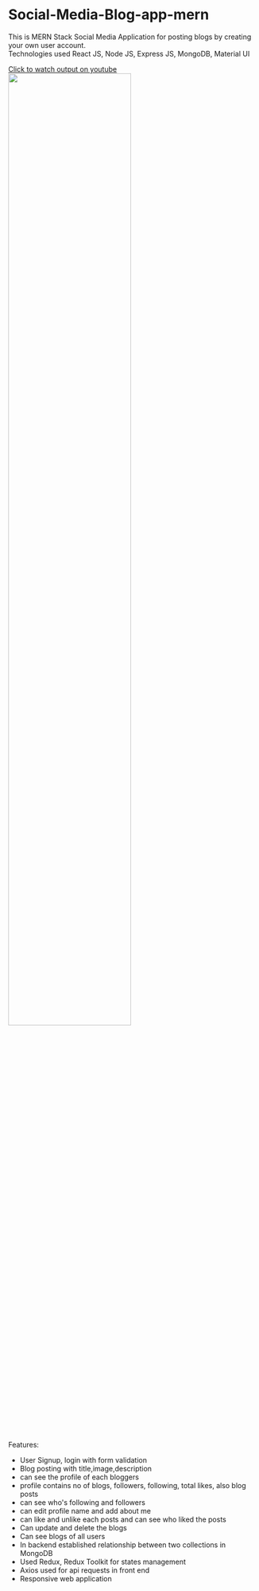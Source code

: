 # Social-Media-Blog-app-mern

This is MERN Stack Social Media Application for posting blogs by creating your own user account.
<br/>
Technologies used React JS, Node JS, Express JS, MongoDB, Material UI
<br/>

<a href="https://www.youtube.com/watch?v=ckNBsmBKYkA">Click to watch output on youtube</a>
<br/>
[<img src="https://i.ibb.co/C0WqGnV/Screenshot-5.png" width="70%">](https://www.youtube.com/watch?v=ckNBsmBKYkA "Click here to watch output")
<br/>


Features:

- User Signup, login with form validation
- Blog posting with title,image,description
- can see the profile of each bloggers
- profile contains no of blogs, followers, following, total likes, also blog posts
- can see who's following and followers
- can edit profile name and add about me
- can like and unlike each posts and can see who liked the posts
- Can update and delete the blogs
- Can see blogs of all users
- In backend established relationship between two collections in MongoDB
- Used Redux, Redux Toolkit for states management
- Axios used for api requests in front end
- Responsive web application

